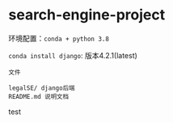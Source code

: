 # search-engine-project

环境配置：`conda + python 3.8`

`conda install django`: 版本4.2.1(latest)

~~~
文件

legalSE/ django后端
README.md 说明文档
~~~

test